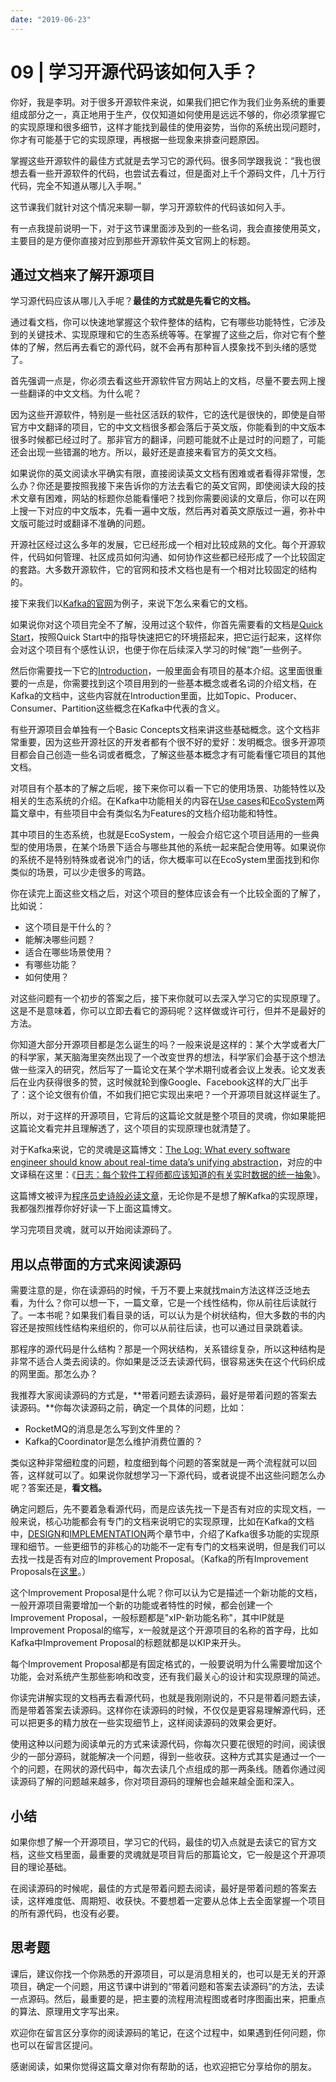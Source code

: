 ```yaml
---
date: "2019-06-23"
---  
```

      
# 09 | 学习开源代码该如何入手？
你好，我是李玥。对于很多开源软件来说，如果我们把它作为我们业务系统的重要组成部分之一，真正地用于生产，仅仅知道如何使用是远远不够的，你必须掌握它的实现原理和很多细节，这样才能找到最佳的使用姿势，当你的系统出现问题时，你才有可能基于它的实现原理，再根据一些现象来排查问题原因。

掌握这些开源软件的最佳方式就是去学习它的源代码。很多同学跟我说：“我也很想去看一些开源软件的代码，也尝试去看过，但是面对上千个源码文件，几十万行代码，完全不知道从哪儿入手啊。”

这节课我们就针对这个情况来聊一聊，学习开源软件的代码该如何入手。

有一点我提前说明一下，对于这节课里面涉及到的一些名词，我会直接使用英文，主要目的是方便你直接对应到那些开源软件英文官网上的标题。

## 通过文档来了解开源项目

学习源代码应该从哪儿入手呢？**最佳的方式就是先看它的文档。**

通过看文档，你可以快速地掌握这个软件整体的结构，它有哪些功能特性，它涉及到的关键技术、实现原理和它的生态系统等等。在掌握了这些之后，你对它有个整体的了解，然后再去看它的源代码，就不会再有那种盲人摸象找不到头绪的感觉了。

首先强调一点是，你必须去看这些开源软件官方网站上的文档，尽量不要去网上搜一些翻译的中文文档。为什么呢？

<!-- [[[read_end]]] -->

因为这些开源软件，特别是一些社区活跃的软件，它的迭代是很快的，即使是自带官方中文翻译的项目，它的中文文档很多都会落后于英文版，你能看到的中文版本很多时候都已经过时了。那非官方的翻译，问题可能就不止是过时的问题了，可能还会出现一些错漏的地方。所以，最好还是直接来看官方的英文文档。

如果说你的英文阅读水平确实有限，直接阅读英文文档有困难或者看得非常慢，怎么办？你还是要按照我接下来告诉你的方法去看它的英文官网，即使阅读大段的技术文章有困难，网站的标题你总能看懂吧？找到你需要阅读的文章后，你可以在网上搜一下对应的中文版本，先看一遍中文版，然后再对着英文原版过一遍，弥补中文版可能过时或翻译不准确的问题。

开源社区经过这么多年的发展，它已经形成一个相对比较成熟的文化。每个开源软件，代码如何管理、社区成员如何沟通、如何协作这些都已经形成了一个比较固定的套路。大多数开源软件，它的官网和技术文档也是有一个相对比较固定的结构的。

接下来我们以[Kafka的官网](http://kafka.apache.org)为例子，来说下怎么来看它的文档。

如果说你对这个项目完全不了解，没用过这个软件，你首先需要看的文档是[Quick Start](http://kafka.apache.org/documentation/#quickstart)，按照Quick Start中的指导快速把它的环境搭起来，把它运行起来，这样你会对这个项目有个感性认识，也便于你在后续深入学习的时候“跑”一些例子。

然后你需要找一下它的[Introduction](http://kafka.apache.org/documentation/#introduction)，一般里面会有项目的基本介绍。这里面很重要的一点是，你需要找到这个项目用到的一些基本概念或者名词的介绍文档，在Kafka的文档中，这些内容就在Introduction里面，比如Topic、Producer、 Consumer、Partition这些概念在Kafka中代表的含义。

有些开源项目会单独有一个Basic Concepts文档来讲这些基础概念。这个文档非常重要，因为这些开源社区的开发者都有个很不好的爱好：发明概念。很多开源项目都会自己创造一些名词或者概念，了解这些基本概念才有可能看懂它项目的其他文档。

对项目有个基本的了解之后呢，接下来你可以看一下它的使用场景、功能特性以及相关的生态系统的介绍。在Kafka中功能相关的内容在[Use cases](http://kafka.apache.org/documentation/#uses)和[EcoSystem](http://cwiki.apache.org/confluence/display/KAFKA/Ecosystem)两篇文章中，有些项目中会有类似名为Features的文档介绍功能和特性。

其中项目的生态系统，也就是EcoSystem，一般会介绍它这个项目适用的一些典型的使用场景，在某个场景下适合与哪些其他的系统一起来配合使用等。如果说你的系统不是特别特殊或者说冷门的话，你大概率可以在EcoSystem里面找到和你类似的场景，可以少走很多的弯路。

你在读完上面这些文档之后，对这个项目的整体应该会有一个比较全面的了解了，比如说：

* 这个项目是干什么的？
* 能解决哪些问题？
* 适合在哪些场景使用？
* 有哪些功能？
* 如何使用？

对这些问题有一个初步的答案之后，接下来你就可以去深入学习它的实现原理了。这是不是意味着，你可以立即去看它的源码呢？这样做或许可行，但并不是最好的方法。

你知道大部分开源项目都是怎么诞生的吗？一般来说是这样的：某个大学或者大厂的科学家，某天脑海里突然出现了一个改变世界的想法，科学家们会基于这个想法做一些深入的研究，然后写了一篇论文在某个学术期刊或者会议上发表。论文发表后在业内获得很多的赞，这时候就轮到像Google、Facebook这样的大厂出手了：这个论文很有价值，不如我们把它实现出来吧？一个开源项目就这样诞生了。

所以，对于这样的开源项目，它背后的这篇论文就是整个项目的灵魂，你如果能把这篇论文看完并且理解透了，这个项目的实现原理也就清楚了。

对于Kafka来说，它的灵魂是这篇博文：[The Log: What every software engineer should know about real-time data’s unifying abstraction](http://engineering.linkedin.com/distributed-systems/log-what-every-software-engineer-should-know-about-real-time-datas-unifying)，对应的中文译稿在这里：《[日志：每个软件工程师都应该知道的有关实时数据的统一抽象](http://www.kancloud.cn/kancloud/log-real-time-datas-unifying/58708)》。

这篇博文被评为[程序员史诗般必读文章](http://bryanpendleton.blogspot.hk/2014/01/the-log-epic-software-engineering.html)，无论你是不是想了解Kafka的实现原理，我都强烈推荐你好好读一下上面这篇博文。

学习完项目灵魂，就可以开始阅读源码了。

## 用以点带面的方式来阅读源码

需要注意的是，你在读源码的时候，千万不要上来就找main方法这样泛泛地去看，为什么？你可以想一下，一篇文章，它是一个线性结构，你从前往后读就行了。一本书呢？如果我们看目录的话，可以认为是个树状结构，但大多数的书的内容还是按照线性结构来组织的，你可以从前往后读，也可以通过目录跳着读。

那程序的源代码是什么结构？那是一个网状结构，关系错综复杂，所以这种结构是非常不适合人类去阅读的。你如果是泛泛去读源代码，很容易迷失在这个代码织成的网里面。那怎么办？

我推荐大家阅读源码的方式是，**带着问题去读源码，最好是带着问题的答案去读源码。**你每次读源码之前，确定一个具体的问题，比如：

* RocketMQ的消息是怎么写到文件里的？
* Kafka的Coordinator是怎么维护消费位置的？

类似这种非常细粒度的问题，粒度细到每个问题的答案就是一两个流程就可以回答，这样就可以了。如果说你就想学习一下源代码，或者说提不出这些问题怎么办呢？答案还是，**看文档。**

确定问题后，先不要着急看源代码，而是应该先找一下是否有对应的实现文档，一般来说，核心功能都会有专门的文档来说明它的实现原理，比如在Kafka的文档中，[DESIGN](http://kafka.apache.org/documentation/#design)和[IMPLEMENTATION](http://kafka.apache.org/documentation/#implementation)两个章节中，介绍了Kafka很多功能的实现原理和细节。一些更细节的非核心的功能不一定有专门的文档来说明，但是我们可以去找一找是否有对应的Improvement Proposal。（Kafka的所有Improvement Proposals在[这里](http://cwiki.apache.org/confluence/display/KAFKA/Kafka+Improvement+Proposals)。）

这个Improvement Proposal是什么呢？你可以认为它是描述一个新功能的文档，一般开源项目需要增加一个新的功能或者特性的时候，都会创建一个Improvement Proposal，一般标题都是"xIP-新功能名称"，其中IP就是Improvement Proposal的缩写，x一般就是这个开源项目的名称的首字母，比如Kafka中Improvement Proposal的标题就都是以KIP来开头。

每个Improvement Proposal都是有固定格式的，一般要说明为什么需要增加这个功能，会对系统产生那些影响和改变，还有我们最关心的设计和实现原理的简述。

你读完讲解实现的文档再去看源代码，也就是我刚刚说的，不只是带着问题去读，而是带着答案去读源码。这样你在读源码的时候，不仅仅是更容易理解源代码，还可以把更多的精力放在一些实现细节上，这样阅读源码的效果会更好。

使用这种以问题为阅读单元的方式来读源代码，你每次只要花很短的时间，阅读很少的一部分源码，就能解决一个问题，得到一些收获。这种方式其实是通过一个一个的问题，在网状的源代码中，每次去读几个点组成的那一两条线。随着你通过阅读源码了解的问题越来越多，你对项目源码的理解也会越来越全面和深入。

## 小结

如果你想了解一个开源项目，学习它的代码，最佳的切入点就是去读它的官方文档，这些文档里面，最重要的灵魂就是项目背后的那篇论文，它一般是这个开源项目的理论基础。

在阅读源码的时候呢，最佳的方式是带着问题去阅读，最好是带着问题的答案去读，这样难度低、周期短、收获快。不要想着一定要从总体上去全面掌握一个项目的所有源代码，也没有必要。

## 思考题

课后，建议你找一个你熟悉的开源项目，可以是消息相关的，也可以是无关的开源项目，确定一个问题，用这节课中讲到的“带着问题和答案去读源码”的方法，去读一点源码。然后，最重要的是，把主要的流程用流程图或者时序图画出来，把重点的算法、原理用文字写出来。

欢迎你在留言区分享你的阅读源码的笔记，在这个过程中，如果遇到任何问题，你也可以在留言区提问。

感谢阅读，如果你觉得这篇文章对你有帮助的话，也欢迎把它分享给你的朋友。